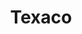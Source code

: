 ---
title: "Texaco"
url: /sabana-grande/texaco-carretera-william-pacheco-nazario/
shop: convenience
---